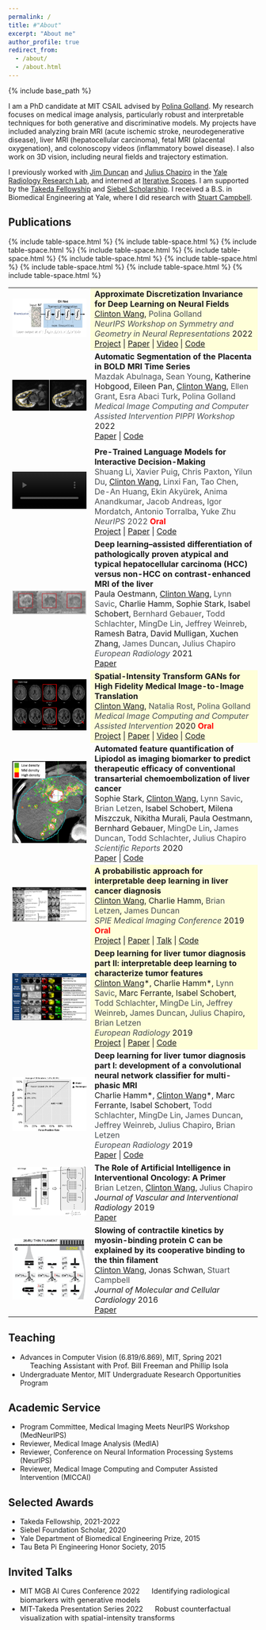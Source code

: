 ```yaml
---
permalink: /
title: #"About"
excerpt: "About me"
author_profile: true
redirect_from: 
  - /about/
  - /about.html
---
```


{% include base_path %}

I am a PhD candidate at MIT CSAIL advised by [Polina Golland](https://people.csail.mit.edu/polina/). My research focuses on medical image analysis, particularly robust and interpretable techniques for both generative and discriminative models. My projects have included analyzing brain MRI (acute ischemic stroke, neurodegenerative disease), liver MRI (hepatocellular carcinoma), fetal MRI (placental oxygenation), and colonoscopy videos (inflammatory bowel disease). I also work on 3D vision, including neural fields and trajectory estimation.

I previously worked with [Jim Duncan](https://medicine.yale.edu/profile/james_duncan/) and [Julius Chapiro](https://medicine.yale.edu/profile/julius_chapiro/) in the [Yale Radiology Research Lab](https://medicine.yale.edu/lab/radresearch/), and interned at [Iterative Scopes](https://www.iterativescopes.com/). I am supported by the [Takeda Fellowship](https://mittakedaprogram.mit.edu/) and [Siebel Scholarship](http://www.siebelscholars.com/). I received a B.S. in Biomedical Engineering at Yale, where I did research with [Stuart Campbell](https://seas.yale.edu/faculty-research/faculty-directory/stuart-campbell).

<style type="text/css">
	.paper_metadata a {
		text-decoration: none!important;
		color: #494e52;
	}
	table, th, td {
		border: 0px solid black;
	}
	table.pub_table {
		width: 100%;
		font-size: 12pt;
	}
	td.pub_td1 {
		width: 33%;
	}
	td.pub_td2 {
		width: 67%;
	}
	span.subbullet {
		font-size: 11pt;
		margin-left: 20px
	}
	oral {
		font-weight: bold;
		color: red;
	}
</style>

## Publications

<table class="pub_table">
<tr>
  <td class="pub_td1"><div class="teaser_img_div"><a href="http://arxiv.org/abs/2206.01178"><img class="teaser_img" src="images/teasers/2022_dinet.png" /></a></div></td>
  <td class="pub_td2" bgcolor="FFFFD9"><b>Approximate Discretization Invariance for Deep Learning on Neural Fields</b><br />
		<div class='paper_metadata'>
  	<u>Clinton Wang</u>,
  	<a href="https://people.csail.mit.edu/polina/">Polina Golland</a><br />
  	<a href="https://www.neurreps.org/"><i>NeurIPS Workshop on Symmetry and Geometry in Neural Representations</i></a> 2022<br />
  	</div>
  <a href="/di-net">Project</a> | <a href="http://arxiv.org/abs/2206.01178">Paper</a> | <a href="https://www.youtube.com/watch?v=NlcOBLxbekc">Video</a> | <a href="https://github.com/clintonjwang/DI-net">Code</a>
</td></tr>
{% include table-space.html %}

<!-- 
<tr>
  <td class="pub_td1"><div class="teaser_img_div"><a href=""><img class="teaser_img" src="images/teasers/tmi22_teaser.png" /></a></div></td>
  <td class="pub_td2"><b>High Fidelity Medical Image-to-Image Translation with Spatial-Intensity Transforms</b><br />
		<div class='paper_metadata'>
  	<u>Clinton Wang</u>,
  	<a href="https://www.massgeneral.org/doctors/17477/natalia-rost/">Natalia Rost</a>,
  	<a href="https://people.csail.mit.edu/polina/">Polina Golland</a><br />
  	<i>arXiv preprint</i> 2022<br />
  	</div>
  <a href="">Paper</a> | <a href="https://github.com/clintonjwang/spatial-intensity-transforms">Code</a> 
</td></tr>
{% include table-space.html %}
-->

<tr>
  <td class="pub_td1"><div class="teaser_img_div"><a href="http://arxiv.org/abs/2208.02895"><img class="teaser_img" src="images/teasers/placenta_teaser.png" /></a></div></td>
  <td class="pub_td2"><b>Automatic Segmentation of the Placenta in BOLD MRI Time Series</b><br />
		<div class='paper_metadata'>
  	<a href="http://people.csail.mit.edu/abulnaga/">Mazdak Abulnaga</a>,
  	<a href="https://connects.catalyst.harvard.edu/Profiles/display/Person/194239">Sean Young</a>, Katherine Hobgood, Eileen Pan, <u>Clinton Wang</u>,
  	<a href="https://www.childrenshospital.org/directory/patricia-ellen-grant">Ellen Grant</a>,
  	<a href="https://www.childrenshospital.org/research/researchers/esra-abaci-turk">Esra Abaci Turk</a>,
  	<a href="https://people.csail.mit.edu/polina/">Polina Golland</a><br />
  	<a href="https://pippiworkshop.github.io/"><i>Medical Image Computing and Computer Assisted Intervention PIPPI Workshop</i></a> 2022<br />
  	</div>
  <a href="http://arxiv.org/abs/2208.02895">Paper</a> | <a href="https://github.com/mabulnaga/automatic-placenta-segmentation">Code</a>
</td></tr>
<tr><td class="pub_td1"></td><td class="pub_td2"></td></tr>
{% include table-space.html %}

<tr>
  <td class="pub_td1">
		<a href="https://shuangli-project.github.io/Pre-Trained-Language-Models-for-Interactive-Decision-Making/">
			<video width="100%" playsinline="" autoplay="" loop="" preload="" muted="">
  		<source src="files/21-virtualhome-language.mp4" type="video/mp4">
			</video>
		</a>
	</td>
  <td class="pub_td2"><b>Pre-Trained Language Models for Interactive Decision-Making</b><br />
		<div class='paper_metadata'>
  	<a href="https://people.csail.mit.edu/lishuang/">Shuang Li</a>,
		<a href="https://people.csail.mit.edu/xavierpuig/">Xavier Puig</a>,
		<a href="https://cpaxton.github.io/about/">Chris Paxton</a>,
		<a href="https://yilundu.github.io/">Yilun Du</a>,
		<u>Clinton Wang</u>,
		<a href="https://scholar.google.com/citations?user=sljtWIUAAAAJ&hl=en">Linxi Fan</a>,
		<a href="https://taochenshh.github.io">Tao Chen</a>,
		<a href="https://ai.stanford.edu/~dahuang/">De-An Huang</a>,
		<a href="https://www.ekinakyurek.me/">Ekin Akyürek</a>, 
		<a href="http://tensorlab.cms.caltech.edu/users/anima/">Anima Anandkumar</a>,
		<a href="https://www.mit.edu/~jda/">Jacob Andreas</a>,
		<a href="https://scholar.google.com/citations?user=Vzr1RukAAAAJ&hl=en">Igor Mordatch</a>, 
		<a href="https://groups.csail.mit.edu/vision/torralbalab/">Antonio Torralba</a>,
		<a href="https://www.cs.utexas.edu/~yukez/">Yuke Zhu</a><br />
	  <a href="https://neurips.cc/Conferences/2022"><i>NeurIPS</i> 2022</a> <oral>Oral</oral><br />
		</div>
  <a href="https://shuangli-project.github.io/Pre-Trained-Language-Models-for-Interactive-Decision-Making/">Project</a> | <a href="https://arxiv.org/abs/2202.01771">Paper</a> | <a href="https://github.com/ShuangLI59/Pre-Trained-Language-Models-for-Interactive-Decision-Making">Code</a> 
</td></tr>
{% include table-space.html %}

<tr>
  <td class="pub_td1"><div class="teaser_img_div"><a href="https://doi.org/10.1007/s00330-020-07559-1"><img class="teaser_img" src="images/teasers/2021_eurorad_paula.png" /></a></div></td>
  <td class="pub_td2"><b>Deep learning–assisted differentiation of pathologically proven atypical and typical hepatocellular carcinoma (HCC) versus non-HCC on contrast-enhanced MRI of the liver</b><br />
		<div class='paper_metadata'>
	  Paula Oestmann, <u>Clinton Wang</u>,
	  <a href="https://radiologie.charite.de/en/metas/person/person/address_detail/savic/">Lynn Savic</a>, Charlie Hamm, Sophie Stark, Isabel Schobert,
	  <a href="https://radiologie.charite.de/metas/person/person/address_detail/gebauer-6/">Bernhard Gebauer</a>,
		<a href="https://medicine.yale.edu/profile/todd_schlachter/">Todd Schlachter</a>,
		<a href="https://medicine.yale.edu/profile/mingde_lin/">MingDe Lin</a>,
		<a href="https://medicine.yale.edu/profile/jeffrey_weinreb/">Jeffrey Weinreb</a>,
		Ramesh Batra, David Mulligan, Xuchen Zhang,
		<a href="https://medicine.yale.edu/profile/james_duncan/">James Duncan</a>,
		<a href="https://medicine.yale.edu/profile/julius_chapiro/">Julius Chapiro</a><br />
	  <a href="https://www.springer.com/journal/330"><i>European Radiology</i></a> 2021<br />
		</div>
  <a href="https://doi.org/10.1007/s00330-020-07559-1">Paper</a>
</td></tr>
{% include table-space.html %}

<tr>
  <td class="pub_td1"><div class="teaser_img_div"><a href="https://doi.org/10.1007/978-3-030-59713-9_72"><img class="teaser_img" src="images/teasers/miccai20_teaser.png" /></a></div></td>
  <td class="pub_td2" bgcolor="FFFFD9"><b>Spatial-Intensity Transform GANs for High Fidelity Medical Image-to-Image Translation</b><br />
		<div class='paper_metadata'>
  	<u>Clinton Wang</u>,
  	<a href="https://www.massgeneral.org/doctors/17477/natalia-rost/">Natalia Rost</a>,
  	<a href="https://people.csail.mit.edu/polina/">Polina Golland</a><br />
  	<a href="http://www.miccai.org/"><i>Medical Image Computing and Computer Assisted Intervention</i></a> 2020 <oral>Oral</oral><br />
  	</div>
  <a href="/counterfactuals">Project</a> | <a href="https://doi.org/10.1007/978-3-030-59713-9_72">Paper</a> | <a href="https://www.youtube.com/watch?v=n8nPG7xlL-0">Video</a> | <a href="https://github.com/clintonjwang/spatial-intensity-transforms">Code</a> 
</td></tr>
{% include table-space.html %}

<tr>
  <td class="pub_td1"><div class="teaser_img_div"><a href="https://doi.org/10.1038/s41598-020-75120-7"><img class="teaser_img" src="images/teasers/2020_scireports.png" /></a></div></td>
  <td class="pub_td2"><b>Automated feature quantification of Lipiodol as imaging biomarker to predict therapeutic efficacy of conventional transarterial chemoembolization of liver cancer</b><br />
		<div class='paper_metadata'>
	  Sophie Stark, <u>Clinton Wang</u>,
	  <a href="https://radiologie.charite.de/en/metas/person/person/address_detail/savic/">Lynn Savic</a>,
	  <a href="https://www.linkedin.com/in/brian-letzen-m-d-m-s-74a364b/">Brian Letzen</a>,
	  Isabel Schobert, Milena Miszczuk, Nikitha Murali, Paula Oestmann, Bernhard Gebauer, 
		<a href="https://medicine.yale.edu/profile/mingde_lin/">MingDe Lin</a>,
		<a href="https://medicine.yale.edu/profile/james_duncan/">James Duncan</a>,
		<a href="https://medicine.yale.edu/profile/todd_schlachter/">Todd Schlachter</a>,
		<a href="https://medicine.yale.edu/profile/julius_chapiro/">Julius Chapiro</a><br />
	  <a href="https://www.nature.com/srep/about"><i>Scientific Reports</i></a> 2020<br />
		</div>
  <a href="https://doi.org/10.1038/s41598-020-75120-7">Paper</a> | <a href="https://github.com/clintonjwang/lipiodol">Code</a>
</td></tr>
{% include table-space.html %}

<!-- <tr><td class="year_heading">2019<hr class="year_hr_wteaser"></td></tr> -->
<tr>
	<td class="pub_td1"><div class="teaser_img_div"><a href="https://doi.org/10.1117/12.2512473"><img class="teaser_img" src="images/teasers/spie19_teaser.jpg"/></a></div></td>
	<td class="pub_td2" bgcolor="FFFFD9"><b>A probabilistic approach for interpretable deep learning in liver cancer diagnosis</b><br>
		<div class='paper_metadata'>
		<u>Clinton Wang</u>, Charlie Hamm,
	  <a href="https://www.linkedin.com/in/brian-letzen-m-d-m-s-74a364b/">Brian Letzen</a>,
		<a href="https://medicine.yale.edu/profile/james_duncan/">James Duncan</a><br>
		<a href="https://spie.org/conferences-and-exhibitions/medical-imaging?SSO=1"><i>SPIE Medical Imaging Conference</i></a> 2019 <oral>Oral</oral><br>
		</div>
	<a href="/interpretability">Project</a> | <a href="https://doi.org/10.1117/12.2512473">Paper</a> | <a href="https://www.spiedigitallibrary.org/conference-proceedings-of-spie/10950/2512473/A-probabilistic-approach-for-interpretable-deep-learning-in-liver-cancer/10.1117/12.2512473.full">Talk</a> | <a href="https://github.com/clintonjwang/voi-classifier">Code</a>
</td></tr>
{% include table-space.html %}

<tr>
	<td class="pub_td1"><div class="teaser_img_div"><a href="https://doi.org/10.1007/s00330-019-06214-8"><img class="teaser_img" src="images/teasers/2020_eurorad_part2.png"/></a></div></td>
	<td class="pub_td2" bgcolor="FFFFD9"><b>Deep learning for liver tumor diagnosis part II: interpretable deep learning to characterize tumor features</b><br>
		<div class='paper_metadata'>
		<u>Clinton Wang</u>*, Charlie Hamm*,
	  <a href="https://radiologie.charite.de/en/metas/person/person/address_detail/savic/">Lynn Savic</a>, Marc Ferrante, Isabel Schobert,
		<a href="https://medicine.yale.edu/profile/todd_schlachter/">Todd Schlachter</a>,
		<a href="https://medicine.yale.edu/profile/mingde_lin/">MingDe Lin</a>,
		<a href="https://medicine.yale.edu/profile/jeffrey_weinreb/">Jeffrey Weinreb</a>,
		<a href="https://medicine.yale.edu/profile/james_duncan/">James Duncan</a>,
		<a href="https://medicine.yale.edu/profile/julius_chapiro/">Julius Chapiro</a>,
	  <a href="https://www.linkedin.com/in/brian-letzen-m-d-m-s-74a364b/">Brian Letzen</a><br>
	  <a href="https://www.springer.com/journal/330"><i>European Radiology</i></a> 2019<br>
		</div>
	<a href="/interpretability">Project</a> | <a href="https://doi.org/10.1007/s00330-019-06214-8">Paper</a> | <a href="https://github.com/clintonjwang/voi-classifier/tree/part2">Code</a>
</td></tr>
{% include table-space.html %}

<tr>
	<td class="pub_td1"><div class="teaser_img_div"><a href="https://doi.org/10.1007/s00330-019-06205-9"><img class="teaser_img" src="images/teasers/2020_eurorad_part1.png"/></a></div></td>
	<td class="pub_td2"><b>Deep learning for liver tumor diagnosis part I: development of a convolutional neural network classifier for multi-phasic MRI</b><br>
		<div class='paper_metadata'>
		Charlie Hamm*, <u>Clinton Wang</u>*, Marc Ferrante, Isabel Schobert,
		<a href="https://medicine.yale.edu/profile/todd_schlachter/">Todd Schlachter</a>,
		<a href="https://medicine.yale.edu/profile/mingde_lin/">MingDe Lin</a>, 
		<a href="https://medicine.yale.edu/profile/james_duncan/">James Duncan</a>, 
		<a href="https://medicine.yale.edu/profile/jeffrey_weinreb/">Jeffrey Weinreb</a>,
		<a href="https://medicine.yale.edu/profile/julius_chapiro/">Julius Chapiro</a>,
	  <a href="https://www.linkedin.com/in/brian-letzen-m-d-m-s-74a364b/">Brian Letzen</a><br>
	  <a href="https://www.springer.com/journal/330"><i>European Radiology</i></a> 2019<br>
		</div>
	<a href="https://doi.org/10.1007/s00330-019-06205-9">Paper</a> | <a href="https://github.com/clintonjwang/voi-classifier/tree/part1">Code</a>
</td></tr>
{% include table-space.html %}

<tr>
	<td class="pub_td1"><div class="teaser_img_div"><a href="https://doi.org/10.1016/j.jvir.2018.08.032"><img class="teaser_img" src="images/teasers/jvir_review_teaser.jpg"/></a></div></td>
	<td class="pub_td2"><b>The Role of Artificial Intelligence in Interventional Oncology: A Primer</b><br>
		<div class='paper_metadata'>
	  <a href="https://www.linkedin.com/in/brian-letzen-m-d-m-s-74a364b/">Brian Letzen</a>,
	  <u>Clinton Wang</u>,
		<a href="https://medicine.yale.edu/profile/julius_chapiro/">Julius Chapiro</a>
		<br><i>Journal of Vascular and Interventional Radiology</i> 2019<br>
		</div>
	<a href="https://doi.org/10.1016/j.jvir.2018.08.032">Paper</a>
</td></tr>
{% include table-space.html %}

<tr>
	<td class="pub_td1"><div class="teaser_img_div"><a href="https://doi.org/10.1016/j.yjmcc.2015.10.007"><img class="teaser_img" src="images/teasers/mybpc_jmcc.png"/></a></div></td>
	<td class="pub_td2"><b>Slowing of contractile kinetics by myosin-binding protein C can be explained by its cooperative binding to the thin filament</b><br>
		<div class='paper_metadata'>
		<u>Clinton Wang</u>, Jonas Schwan,
		<a href="https://seas.yale.edu/faculty-research/faculty-directory/stuart-campbell">Stuart Campbell</a>
		<br><i>Journal of Molecular and Cellular Cardiology</i> 2016<br>
		</div>
	<a href="https://doi.org/10.1016/j.yjmcc.2015.10.007">Paper</a>
</td></tr>
</table>


## Teaching
* Advances in Computer Vision (6.819/6.869), MIT, Spring 2021<br>
	<span class="subbullet">
		Teaching Assistant with Prof. Bill Freeman and Phillip Isola
* Undergraduate Mentor, MIT Undergraduate Research Opportunities Program

## Academic Service
* Program Committee, Medical Imaging Meets NeurIPS Workshop (MedNeurIPS)
* Reviewer, Medical Image Analysis (MedIA)
* Reviewer, Conference on Neural Information Processing Systems (NeurIPS)
* Reviewer, Medical Image Computing and Computer Assisted Intervention (MICCAI)

## Selected Awards
* Takeda Fellowship, 2021-2022
* Siebel Foundation Scholar, 2020
* Yale Department of Biomedical Engineering Prize, 2015
* Tau Beta Pi Engineering Honor Society, 2015

## Invited Talks
* MIT MGB AI Cures Conference 2022
	<span class="subbullet">
		Identifying radiological biomarkers with generative models
* MIT-Takeda Presentation Series 2022
	<span class="subbullet">
		Robust counterfactual visualization with spatial-intensity transforms
